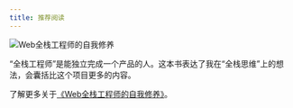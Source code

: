 ```yaml
---
title: 推荐阅读
---
```


![Web全栈工程师的自我修养](http://yuguo.us/files/common/full-stack-engineer-thumb.png)

“全栈工程师”是能独立完成一个产品的人。这本书表达了我在“全栈思维”上的想法，会囊括比这个项目更多的内容。

了解更多关于[《Web全栈工程师的自我修养》](http://yuguo.us/weblog/full-stack-engineer/)。
